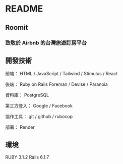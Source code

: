 # README

## Roomit

### 致敬於 Airbnb 的台灣旅遊訂房平台

## 開發技術

前端：
HTML / JavaScript / Tailwind / Stimulus / React

後端：
Ruby on Rails
Foreman / Devise / Paranoia

資料庫：
PostgreSQL

第三方登入：
Google / Facebook

協作工具：
git / github / rubocop

部署：
Render

## 環境

RUBY 3.1.2
Rails 6.1.7
